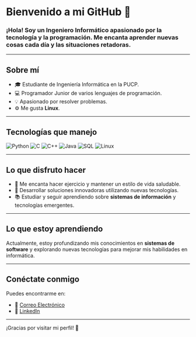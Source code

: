 
<!--
**sheshe0529/sheshe0529** is a ✨ _special_ ✨ repository because its `README.md` (this file) appears on your GitHub profile.

Here are some ideas to get you started:

- 🔭 I’m currently working on ...
- 🌱 I’m currently learning ...
- 👯 I’m looking to collaborate on ...
- 🤔 I’m looking for help with ...
- 💬 Ask me about ...
- 📫 How to reach me: ...
- 😄 Pronouns: ...
- ⚡ Fun fact: ...
-->

# Bienvenido a mi GitHub 👋

### ¡Hola! Soy un **Ingeniero Informático** apasionado por la tecnología y la programación. Me encanta aprender nuevas cosas cada día y las situaciones retadoras.

---

## Sobre mí

- 🎓 Estudiante de Ingeniería Informática en la PUCP.
- 💻 Programador Junior de varios lenguajes de programación.
- 💡 Apasionado por resolver problemas.
- ⚙️ Me gusta **Linux**.

---

## Tecnologías que manejo

![Python](https://img.shields.io/badge/Python-3776AB?style=for-the-badge&logo=python&logoColor=white)
![C](https://img.shields.io/badge/C-A8B9CC?style=for-the-badge&logo=c&logoColor=white)
![C++](https://img.shields.io/badge/C%2B%2B-00599C?style=for-the-badge&logo=c%2B%2B&logoColor=white)
![Java](https://img.shields.io/badge/Java-007396?style=for-the-badge&logo=java&logoColor=white)
![SQL](https://img.shields.io/badge/SQL-4479A1?style=for-the-badge&logo=postgresql&logoColor=white)
![Linux](https://img.shields.io/badge/Linux-FCC624?style=for-the-badge&logo=linux&logoColor=black)

---

## Lo que disfruto hacer

- 💪 Me encanta hacer ejercicio y mantener un estilo de vida saludable.
- 🔧 Desarrollar soluciones innovadoras utilizando nuevas tecnologías.
- 📚 Estudiar y seguir aprendiendo sobre **sistemas de información** y tecnologías emergentes.

---

## Lo que estoy aprendiendo

Actualmente, estoy profundizando mis conocimientos en **sistemas de software** y explorando nuevas tecnologías para mejorar mis habilidades en informática.

---

## Conéctate conmigo

Puedes encontrarme en:

- 📧 [Correo Electrónico](mailto:tucorreo@example.com)
- 💼 [LinkedIn](https://www.linkedin.com/in/tu-perfil)

---

¡Gracias por visitar mi perfil! 🚀

